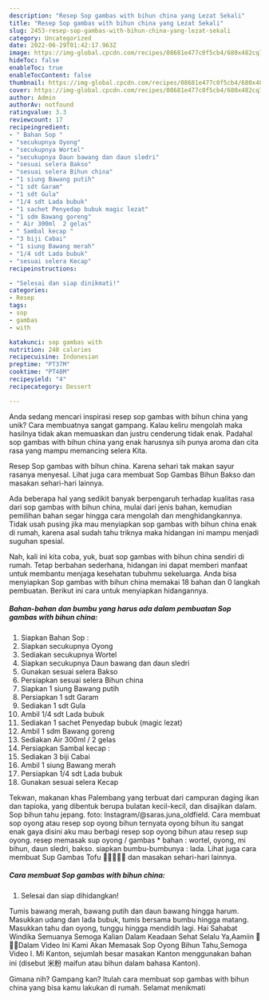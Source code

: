 ```yaml
---
description: "Resep Sop gambas with bihun china yang Lezat Sekali"
title: "Resep Sop gambas with bihun china yang Lezat Sekali"
slug: 2453-resep-sop-gambas-with-bihun-china-yang-lezat-sekali
category: Uncategorized
date: 2022-06-29T01:42:17.963Z
image: https://img-global.cpcdn.com/recipes/08681e477c0f5cb4/680x482cq70/sop-gambas-with-bihun-china-foto-resep-utama.jpg
hideToc: false
enableToc: true
enableTocContent: false
thumbnail: https://img-global.cpcdn.com/recipes/08681e477c0f5cb4/680x482cq70/sop-gambas-with-bihun-china-foto-resep-utama.jpg
cover: https://img-global.cpcdn.com/recipes/08681e477c0f5cb4/680x482cq70/sop-gambas-with-bihun-china-foto-resep-utama.jpg
author: Admin
authorAv: notfound
ratingvalue: 3.3
reviewcount: 17
recipeingredient:
- " Bahan Sop "
- "secukupnya Oyong"
- "secukupnya Wortel"
- "secukupnya Daun bawang dan daun sledri"
- "sesuai selera Bakso"
- "sesuai selera Bihun china"
- "1 siung Bawang putih"
- "1 sdt Garam"
- "1 sdt Gula"
- "1/4 sdt Lada bubuk"
- "1 sachet Penyedap bubuk magic lezat"
- "1 sdm Bawang goreng"
- " Air 300ml  2 gelas"
- " Sambal kecap "
- "3 biji Cabai"
- "1 siung Bawang merah"
- "1/4 sdt Lada bubuk"
- "sesuai selera Kecap"
recipeinstructions:

- "Selesai dan siap dinikmati!"
categories:
- Resep
tags:
- sop
- gambas
- with

katakunci: sop gambas with 
nutrition: 248 calories
recipecuisine: Indonesian
preptime: "PT37M"
cooktime: "PT48M"
recipeyield: "4"
recipecategory: Dessert

---
```





Anda sedang mencari inspirasi resep sop gambas with bihun china yang unik? Cara membuatnya sangat gampang. Kalau keliru mengolah maka hasilnya tidak akan memuaskan dan justru cenderung tidak enak. Padahal sop gambas with bihun china yang enak harusnya sih punya aroma dan cita rasa yang mampu memancing selera Kita.





Resep Sop gambas with bihun china. Karena sehari tak makan sayur rasanya menyesal. Lihat juga cara membuat Sop Gambas Bihun Bakso dan masakan sehari-hari lainnya.

Ada beberapa hal yang sedikit banyak berpengaruh terhadap kualitas rasa dari sop gambas with bihun china, mulai dari jenis bahan, kemudian pemilihan bahan segar hingga cara mengolah dan menghidangkannya. Tidak usah pusing jika mau menyiapkan sop gambas with bihun china enak di rumah, karena asal sudah tahu triknya maka hidangan ini mampu menjadi suguhan spesial.






Nah, kali ini kita coba, yuk, buat sop gambas with bihun china sendiri di rumah. Tetap berbahan sederhana, hidangan ini dapat memberi manfaat untuk membantu menjaga kesehatan tubuhmu sekeluarga. Anda bisa menyiapkan Sop gambas with bihun china memakai 18 bahan dan 0 langkah pembuatan. Berikut ini cara untuk menyiapkan hidangannya.

<!--inarticleads1-->

##### Bahan-bahan dan bumbu yang harus ada dalam pembuatan Sop gambas with bihun china:

1. Siapkan  Bahan Sop :
1. Siapkan secukupnya Oyong
1. Sediakan secukupnya Wortel
1. Siapkan secukupnya Daun bawang dan daun sledri
1. Gunakan sesuai selera Bakso
1. Persiapkan sesuai selera Bihun china
1. Siapkan 1 siung Bawang putih
1. Persiapkan 1 sdt Garam
1. Sediakan 1 sdt Gula
1. Ambil 1/4 sdt Lada bubuk
1. Sediakan 1 sachet Penyedap bubuk (magic lezat)
1. Ambil 1 sdm Bawang goreng
1. Sediakan  Air 300ml / 2 gelas
1. Persiapkan  Sambal kecap :
1. Sediakan 3 biji Cabai
1. Ambil 1 siung Bawang merah
1. Persiapkan 1/4 sdt Lada bubuk
1. Gunakan sesuai selera Kecap


Tekwan, makanan khas Palembang yang terbuat dari campuran daging ikan dan tapioka, yang dibentuk berupa bulatan kecil-kecil, dan disajikan dalam. Sop bihun tahu jepang. foto: Instagram/@saras.juna_oldfield. Cara membuat sop oyong atau resep sop oyong bihun ternyata oyong bihun itu sangat enak gaya disini aku mau berbagi resep sop oyong bihun atau resep sup oyong. resep memasak sup oyong / gambas * bahan : wortel, oyong, mi bihun, daun sledri, bakso. siapkan bumbu-bumbunya : lada. Lihat juga cara membuat Sup Gambas Tofu 🦐🦐🦐🦐🦐 dan masakan sehari-hari lainnya. 

<!--inarticleads2-->

##### Cara membuat Sop gambas with bihun china:


1. Selesai dan siap dihidangkan!

Tumis bawang merah, bawang putih dan daun bawang hingga harum. Masukkan udang dan lada bubuk, tumis bersama bumbu hingga matang. Masukkan tahu dan oyong, tunggu hingga mendidih lagi. Hai Sahabat Windika Semuanya ️Semoga Kalian Dalam Keadaan Sehat Selalu Ya,Aamiin 🙏🙏🙏Dalam Video Ini Kami Akan Memasak Sop Oyong Bihun Tahu,Semoga Video I. Mi Kanton, sejumlah besar masakan Kanton menggunakan bahan ini (disebut 米粉 maifun atau bihun dalam bahasa Kanton). 

Gimana nih? Gampang kan? Itulah cara membuat sop gambas with bihun china yang bisa kamu lakukan di rumah. Selamat menikmati
